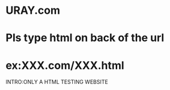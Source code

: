 # URAY.com
# Pls type html on back of the url
# ex:XXX.com/XXX.html
INTRO:ONLY A HTML TESTING WEBSITE

